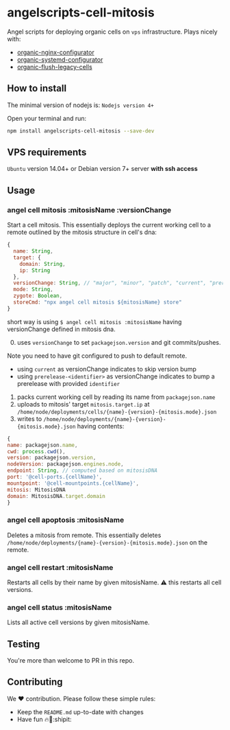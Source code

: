 # angelscripts-cell-mitosis

Angel scripts for deploying organic cells on `vps` infrastructure. Plays nicely with:

* [organic-nginx-configurator](https://github.com/node-organic/organic-nginx-configurator)
* [organic-systemd-configurator](https://github.com/node-organic/organic-systemd-configurator)
* [organic-flush-legacy-cells](https://github.com/node-organic/organic-flush-legacy-cells)

## How to install

The minimal version of nodejs is: `Nodejs version 4+`

Open your terminal and run:

```bash
npm install angelscripts-cell-mitosis --save-dev
```

## VPS requirements

`Ubuntu` version 14.04+ or Debian version 7+ server **with ssh access**

## Usage

### angel cell mitosis :mitosisName :versionChange

Start a cell mitosis. This essentially deploys the current working cell to a remote outlined by the mitosis structure in cell's dna:

```javascript
{
  name: String,
  target: {
    domain: String,
    ip: String
  },
  versionChange: String, // "major", "minor", "patch", "current", "prerelease-<identifier>"
  mode: String,
  zygote: Boolean,
  storeCmd: "npx angel cell mitosis ${mitosisName} store"
}
```

short way is using `$ angel cell mitosis :mitosisName` having versionChange defined in mitosis dna.

0. uses `versionChange` to set `packagejson.version` and git commits/pushes.

  Note you need to have git configured to push to default remote.
  
  * using `current` as versionChange indicates to skip version bump
  * using `prerelease-<identifier>` as versionChange indicates to bump a prerelease with provided `identifier`
  
1. packs current working cell by reading its name from `packagejson.name`
2. uploads to mitosis' target `mitosis.target.ip` at `/home/node/deployments/cells/{name}-{version}-{mitosis.mode}.json`
3. writes to `/home/node/deployments/{name}-{version}-{mitosis.mode}.json` having contents:

  ```javascript
{
  name: packagejson.name,
  cwd: process.cwd(),
  version: packagejson.version,
  nodeVersion: packagejson.engines.node,
  endpoint: String, // computed based on mitosisDNA
  port: '@cell-ports.{cellName}',
  mountpoint: '@cell-mountpoints.{cellName}',
  mitosis: MitosisDNA
  domain: MitosisDNA.target.domain
}
  ```

### angel cell apoptosis :mitosisName

Deletes a mitosis from remote. This essentially deletes `/home/node/deployments/{name}-{version}-{mitosis.mode}.json` on the remote.

### angel cell restart :mitosisName

Restarts all cells by their name by given mitosisName. :warning: this restarts all cell versions.

### angel cell status :mitosisName

Lists all active cell versions by given mitosisName.

## Testing

You're more than welcome to PR in this repo.

## Contributing

We :hearts: contribution. Please follow these simple rules: 

- Keep the `README.md` up-to-date with changes
- Have fun :fire::rocket::shipit:
